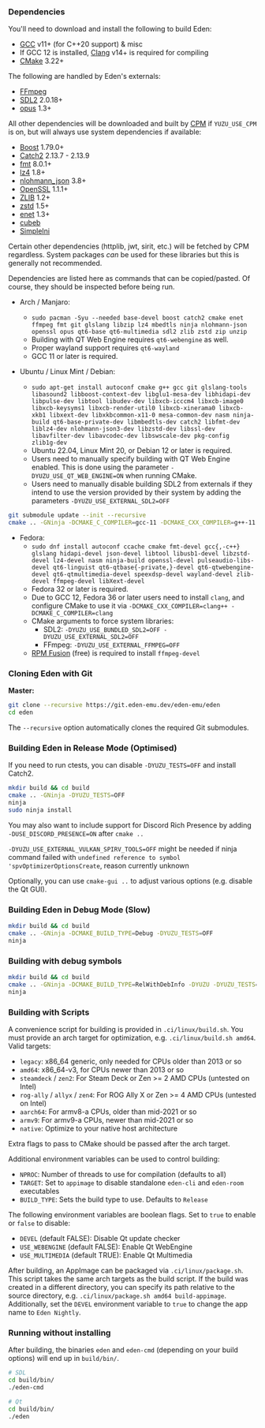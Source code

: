 ### Dependencies

You'll need to download and install the following to build Eden:

  * [GCC](https://gcc.gnu.org/) v11+ (for C++20 support) & misc
  * If GCC 12 is installed, [Clang](https://clang.llvm.org/) v14+ is required for compiling
  * [CMake](https://www.cmake.org/) 3.22+

The following are handled by Eden's externals:

  * [FFmpeg](https://ffmpeg.org/)
  * [SDL2](https://www.libsdl.org/download-2.0.php) 2.0.18+
  * [opus](https://opus-codec.org/downloads/) 1.3+
  
All other dependencies will be downloaded and built by [CPM](https://github.com/cpm-cmake/CPM.cmake/) if `YUZU_USE_CPM` is on, but will always use system dependencies if available:

  * [Boost](https://www.boost.org/users/download/) 1.79.0+
  * [Catch2](https://github.com/catchorg/Catch2) 2.13.7 - 2.13.9
  * [fmt](https://fmt.dev/) 8.0.1+
  * [lz4](http://www.lz4.org) 1.8+
  * [nlohmann_json](https://github.com/nlohmann/json) 3.8+
  * [OpenSSL](https://www.openssl.org/source/) 1.1.1+
  * [ZLIB](https://www.zlib.net/) 1.2+
  * [zstd](https://facebook.github.io/zstd/) 1.5+
  * [enet](http://enet.bespin.org/) 1.3+
  * [cubeb](https://github.com/mozilla/cubeb)
  * [SimpleIni](https://github.com/brofield/simpleini)

Certain other dependencies (httplib, jwt, sirit, etc.) will be fetched by CPM regardless. System packages *can* be used for these libraries but this is generally not recommended.

Dependencies are listed here as commands that can be copied/pasted. Of course, they should be inspected before being run.

- Arch / Manjaro:
  - `sudo pacman -Syu --needed base-devel boost catch2 cmake enet ffmpeg fmt git glslang libzip lz4 mbedtls ninja nlohmann-json openssl opus qt6-base qt6-multimedia sdl2 zlib zstd zip unzip`
  - Building with QT Web Engine requires `qt6-webengine` as well.
  - Proper wayland support requires `qt6-wayland`
  - GCC 11 or later is required.
  
- Ubuntu / Linux Mint / Debian:
  - `sudo apt-get install autoconf cmake g++ gcc git glslang-tools libasound2 libboost-context-dev libglu1-mesa-dev libhidapi-dev libpulse-dev libtool libudev-dev libxcb-icccm4 libxcb-image0 libxcb-keysyms1 libxcb-render-util0 libxcb-xinerama0 libxcb-xkb1 libxext-dev libxkbcommon-x11-0 mesa-common-dev nasm ninja-build qt6-base-private-dev libmbedtls-dev catch2 libfmt-dev liblz4-dev nlohmann-json3-dev libzstd-dev libssl-dev libavfilter-dev libavcodec-dev libswscale-dev pkg-config zlib1g-dev`
  - Ubuntu 22.04, Linux Mint 20, or Debian 12 or later is required.
  - Users need to manually specify building with QT Web Engine enabled.  This is done using the parameter `-DYUZU_USE_QT_WEB_ENGINE=ON` when running CMake.
  - Users need to manually disable building SDL2 from externals if they intend to use the version provided by their system by adding the parameters `-DYUZU_USE_EXTERNAL_SDL2=OFF`

```sh
git submodule update --init --recursive
cmake .. -GNinja -DCMAKE_C_COMPILER=gcc-11 -DCMAKE_CXX_COMPILER=g++-11
```

- Fedora:
  - `sudo dnf install autoconf ccache cmake fmt-devel gcc{,-c++} glslang hidapi-devel json-devel libtool libusb1-devel libzstd-devel lz4-devel nasm ninja-build openssl-devel pulseaudio-libs-devel qt6-linguist qt6-qtbase{-private,}-devel qt6-qtwebengine-devel qt6-qtmultimedia-devel speexdsp-devel wayland-devel zlib-devel ffmpeg-devel libXext-devel`
  - Fedora 32 or later is required.
  - Due to GCC 12, Fedora 36 or later users need to install `clang`, and configure CMake to use it via `-DCMAKE_CXX_COMPILER=clang++ -DCMAKE_C_COMPILER=clang`
  - CMake arguments to force system libraries:
    - SDL2: `-DYUZU_USE_BUNDLED_SDL2=OFF -DYUZU_USE_EXTERNAL_SDL2=OFF`
    - FFmpeg: `-DYUZU_USE_EXTERNAL_FFMPEG=OFF`
  - [RPM Fusion](https://rpmfusion.org/) (free) is required to install `ffmpeg-devel`

### Cloning Eden with Git

**Master:**

```bash
git clone --recursive https://git.eden-emu.dev/eden-emu/eden
cd eden
```

The `--recursive` option automatically clones the required Git submodules.

### Building Eden in Release Mode (Optimised)

If you need to run ctests, you can disable `-DYUZU_TESTS=OFF` and install Catch2.

```bash
mkdir build && cd build
cmake .. -GNinja -DYUZU_TESTS=OFF
ninja
sudo ninja install 
```
You may also want to include support for Discord Rich Presence by adding `-DUSE_DISCORD_PRESENCE=ON` after `cmake ..`

`-DYUZU_USE_EXTERNAL_VULKAN_SPIRV_TOOLS=OFF` might be needed if ninja command failed with `undefined reference to symbol 'spvOptimizerOptionsCreate`, reason currently unknown

Optionally, you can use `cmake-gui ..` to adjust various options (e.g. disable the Qt GUI).

### Building Eden in Debug Mode (Slow)

```bash
mkdir build && cd build
cmake .. -GNinja -DCMAKE_BUILD_TYPE=Debug -DYUZU_TESTS=OFF
ninja
```

### Building with debug symbols

```bash
mkdir build && cd build
cmake .. -GNinja -DCMAKE_BUILD_TYPE=RelWithDebInfo -DYUZU -DYUZU_TESTS=OFF
ninja
```

### Building with Scripts
A convenience script for building is provided in `.ci/linux/build.sh`. You must provide an arch target for optimization, e.g. `.ci/linux/build.sh amd64`. Valid targets:
- `legacy`: x86_64 generic, only needed for CPUs older than 2013 or so
- `amd64`: x86_64-v3, for CPUs newer than 2013 or so
- `steamdeck` / `zen2`: For Steam Deck or Zen >= 2 AMD CPUs (untested on Intel)
- `rog-ally` / `allyx` / `zen4`: For ROG Ally X or Zen >= 4 AMD CPUs (untested on Intel)
- `aarch64`: For armv8-a CPUs, older than mid-2021 or so
- `armv9`: For armv9-a CPUs, newer than mid-2021 or so
- `native`: Optimize to your native host architecture

Extra flags to pass to CMake should be passed after the arch target.

Additional environment variables can be used to control building:
- `NPROC`: Number of threads to use for compilation (defaults to all)
- `TARGET`: Set to `appimage` to disable standalone `eden-cli` and `eden-room` executables
- `BUILD_TYPE`: Sets the build type to use. Defaults to `Release`

The following environment variables are boolean flags. Set to `true` to enable or `false` to disable:
- `DEVEL` (default FALSE): Disable Qt update checker
- `USE_WEBENGINE` (default FALSE): Enable Qt WebEngine
- `USE_MULTIMEDIA` (default TRUE): Enable Qt Multimedia

After building, an AppImage can be packaged via `.ci/linux/package.sh`. This script takes the same arch targets as the build script. If the build was created in a different directory, you can specify its path relative to the source directory, e.g. `.ci/linux/package.sh amd64 build-appimage`. Additionally, set the `DEVEL` environment variable to `true` to change the app name to `Eden Nightly`.

### Running without installing

After building, the binaries `eden` and `eden-cmd` (depending on your build options) will end up in `build/bin/`.

```bash
# SDL
cd build/bin/
./eden-cmd

# Qt
cd build/bin/
./eden
```
